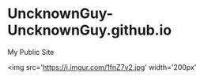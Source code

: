 # UncknownGuy-UncknownGuy.github.io
My Public Site

<img src='https://i.imgur.com/1fnZ7v2.jpg' width='200px'
